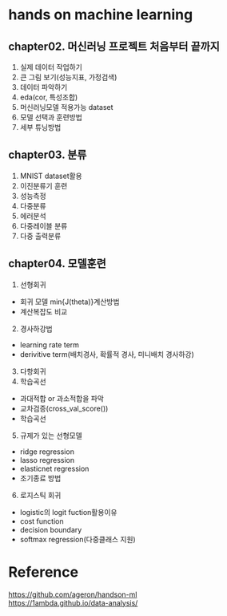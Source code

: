# hands on machine learning

## chapter02. 머신러닝 프로젝트 처음부터 끝까지

1. 실제 데이터 작업하기 
2. 큰 그림 보기(성능지표, 가정검색)
3. 데이터 파악하기
4. eda(cor, 특성조합)
5. 머신러닝모델 적용가능 dataset
6. 모델 선택과 훈련방법
7. 세부 튜닝방법

## chapter03. 분류
1. MNIST dataset활용
2. 이진분류기 훈련
3. 성능측정
4. 다중분류
5. 에러분석
6. 다중레이블 분류
7. 다중 출력분류


## chapter04. 모델훈련
1. 선형회귀
- 회귀 모델 min{J(theta)}계산방법
- 계산복잡도 비교
2. 경사하강법
- learning rate term 
- derivitive term(배치경사, 확률적 경사, 미니배치 경사하강)
3. 다항회귀
4. 학습곡선
- 과대적합 or 과소적합을 파악
- 교차검증(cross_val_score())
- 학습곡선
5. 규제가 있는 선형모델 
- ridge regression
- lasso regression
- elasticnet regression
- 조기종료 방법
6. 로지스틱 회귀
- logistic의 logit fuction활용이유
- cost function
- decision boundary
- softmax regression(다중클래스 지원)



# Reference
https://github.com/ageron/handson-ml <br>
https://1ambda.github.io/data-analysis/
